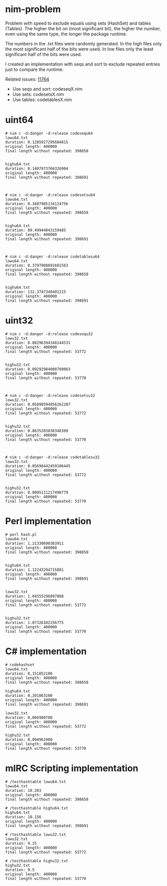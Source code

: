 # nim-problem
Problem with speed to exclude equals using sets (HashSet) and tables (Tables). The higher the bit on (most significant bit), the higher the number, even using the same type, the longer the package runtime.

The numbers in the .txt files were randomly generated. In the high files only the most significant half of the bits were used. In low files only the least significant half of the bits were used.

I created an implementation with seqs and sort to exclude repeated entries just to compare the runtime.

Related issues: [11764](https://github.com/nim-lang/Nim/issues/11764 "11764")

* Use seqs and sort: codeseqX.nim
* Use sets: codesetsX.nim
* Use tables: codetablesX.nim

# uint64
```
# nim c -d:danger -d:release codesequ64
lowu64.txt
duration: 0.1285927295684815
original length: 400000
final length without repeated: 398658


highu64.txt
duration: 0.1407973766326904
original length: 400000
final length without repeated: 398691



# nim c -d:danger -d:release codesetsu64
lowu64.txt
duration: 0.3487985134124756
original length: 400000
final length without repeated: 398658


highu64.txt
duration: 89.49944043159485
original length: 400000
final length without repeated: 398691



# nim c -d:danger -d:release codetablesu64
lowu64.txt
duration: 0.3797988891601563
original length: 400000
final length without repeated: 398658


highu64.txt
duration: 132.3747346401215
original length: 400000
final length without repeated: 398691
```

# uint32
```
# nim c -d:danger -d:release codesequ32
lowu32.txt
duration: 0.08296394348144531
original length: 400000
final length without repeated: 53772


highu32.txt
duration: 0.09292984008789063
original length: 400000
final length without repeated: 53770



# nim c -d:danger -d:release codesetsu32
lowu32.txt
duration: 0.05898594856262207
original length: 400000
final length without repeated: 53772


highu32.txt
duration: 0.8635203838348389
original length: 400000
final length without repeated: 53770



# nim c -d:danger -d:release codetablesu32
lowu32.txt
duration: 0.05698442459106445
original length: 400000
final length without repeated: 53772


highu32.txt
duration: 0.8005111217498779
original length: 400000
final length without repeated: 53770
```

# Perl implementation
```
# perl hash.pl
lowu64.txt
duration: 1.21330690383911
original length: 400000
final length without repeated: 398658


highu64.txt
duration: 1.12243294715881
original length: 400000
final length without repeated: 398691


lowu32.txt
duration: 1.04555296897888
original length: 400000
final length without repeated: 53772


highu32.txt
duration: 1.07326102256775
original length: 400000
final length without repeated: 53770
```

# C# implementation
```
# codehashset
lowu64.txt
duration: 0,151852100
original length: 400000
final length without repeated: 398658

highu64.txt
duration: 0,201863100
original length: 400000
final length without repeated: 398691

lowu32.txt
duration: 0,066980700
original length: 400000
final length without repeated: 53772

highu32.txt
duration: 0,094961900
original length: 400000
final length without repeated: 53770
```

# mIRC Scripting implementation
```
# /testhashtable lowu64.txt
lowu64.txt
duration: 10.203
original length: 400000
final length without repeated: 398658

# /testhashtable highu64.txt
highu64.txt
duration: 10.156
original length: 400000
final length without repeated: 398691

# /testhashtable lowu32.txt
lowu32.txt
duration: 9.25
original length: 400000
final length without repeated: 53772

# /testhashtable highu32.txt
highu32.txt
duration: 9.5
original length: 400000
final length without repeated: 53770
```
